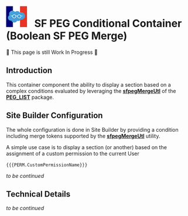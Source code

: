 # ![Logo](/media/Logo.png) &nbsp; SF PEG Conditional Container (Boolean SF PEG Merge)

🚧 This page is still Work In Progress 🚧

## Introduction

This container component the ability to display a section based on a complex conditions
evaluated by leveraging the **[sfpegMergeUtl](https://github.com/pegros/PEG_LIST/blob/master/help/sfpegMergeUtl.md)**
of the **[PEG_LIST](https://github.com/pegros/PEG_LIST)** package.


## Site Builder Configuration

The whole configuration is done in Site Builder by providing a condition including merge tokens supported
by the **[sfpegMergeUtl](https://github.com/pegros/PEG_LIST/blob/master/help/sfpegMergeUtl.md)** utility.

A simple use case is to display a section (or another) based on the assignment of a custom permission
to the current User
```
{{{PERM.CustomPermissionName}}}
```

_to be continued_

## Technical Details

_to be continued_